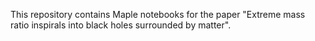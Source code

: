 This repository contains Maple notebooks for the paper "Extreme mass ratio inspirals into black holes surrounded by matter". 
